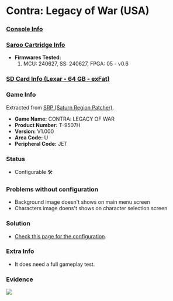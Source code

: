 # Contra: Legacy of War (USA)

### [Console Info](../../../../../Info/Consoles/VA13/README.md)

### [Saroo Cartridge Info](../../../../../Info/Cartridges/RetroGameParadiseStore/1.32F/README.md)

- <b>Firmwares Tested:</b>
  1. MCU: 240627, SS: 240627, FPGA: 05 - v0.6

### [SD Card Info (Lexar - 64 GB - exFat)](../../../../../Info/SdCards/Lexar/64GB/exfat/README.md)

### Game Info

Extracted from [SRP (Saturn Region Patcher)](https://segaxtreme.net/resources/saturn-region-patcher.81/download).

- <b>Game Name:</b> CONTRA: LEGACY OF WAR
- <b>Product Number:</b> T-9507H
- <b>Version:</b> V1.000
- <b>Area Code:</b> U
- <b>Peripheral Code:</b> JET

### Status

- Configurable :hammer_and_wrench:

### Problems without configuration

- Background image doesn't shows on main menu screen
- Characters image doens't shows on character selection screen

### Solution

- [Check this page for the configuration](https://github.com/williamdsw/saroo-configuration-list/blob/master/Regions/Retails/USA/T-9507H/README.md).

### Extra Info

- It does need a full gameplay test.

### Evidence

[![](https://img.youtube.com/vi/PzwIb63JnI4/0.jpg)](https://www.youtube.com/watch?v=PzwIb63JnI4)
